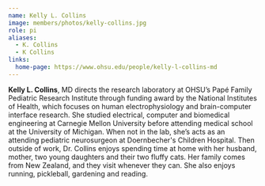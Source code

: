 ```yaml
---
name: Kelly L. Collins
image: members/photos/kelly-collins.jpg
role: pi
aliases:
  - K. Collins
  - K Collins
links:
  home-page: https://www.ohsu.edu/people/kelly-l-collins-md
---
```


**Kelly L. Collins**, MD directs the research laboratory at OHSU’s Papé Family Pediatric Research Institute through funding award by the National Institutes of Health, which focuses on human electrophysiology and brain-computer interface research. She studied electrical, computer and biomedical engineering at Carnegie Mellon University before attending medical school at the University of Michigan. When not in the lab, she’s acts as an attending pediatric neurosurgeon at Doernbecher's Children Hospital. Then outside of work, Dr. Collins enjoys spending time at home with her husband, mother, two young daughters and their two fluffy cats. Her family comes from New Zealand, and they visit whenever they can. She also enjoys running, pickleball, gardening and reading. 
